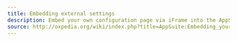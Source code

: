 ```yaml
---
title: Embedding external settings
description: Embed your own configuration page via iFrame into the AppSuite's settings and pass our session onto your implementation.
source: http://oxpedia.org/wiki/index.php?title=AppSuite:Embedding_your_settings_into_AppSuite_settings
---
```

